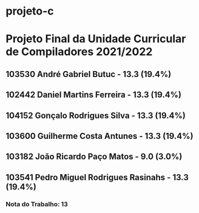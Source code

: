 # projeto-c
<h1>Projeto Final da Unidade Curricular de Compiladores 2021/2022</h1>

<h2>103530 André Gabriel Butuc - 13.3 (19.4%)</h2>
<h2>102442 Daniel Martins Ferreira - 13.3 (19.4%)</h2>
<h2>104152 Gonçalo Rodrigues Silva - 13.3 (19.4%)</h2>
<h2>103600 Guilherme Costa Antunes - 13.3 (19.4%)</h2>
<h2>103182 João Ricardo Paço Matos - 9.0 (3.0%)</h2>
<h2>103541 Pedro Miguel Rodrigues Rasinahs - 13.3 (19.4%)</h2>
<h3>Nota do Trabalho: 13</h3>
